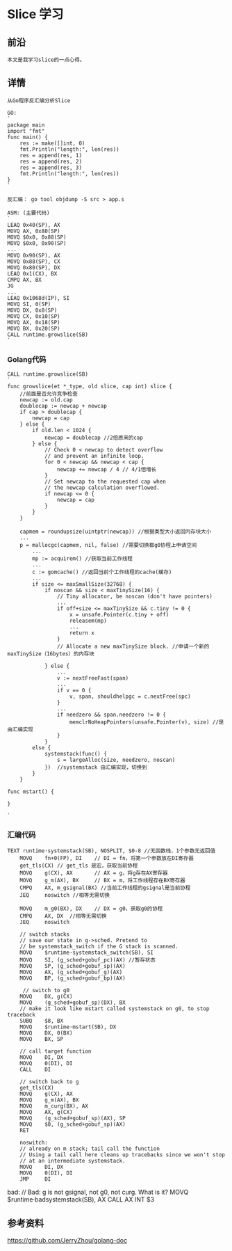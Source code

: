 # Slice 学习

## 前沿
	本文是我学习slice的一点心得。

## 详情
	从Go程序反汇编分析Slice

	GO:
	`
	package main
	import "fmt"
	func main() {
		res := make([]int, 0)
		fmt.Println("length:", len(res))
		res = append(res, 1)
		res = append(res, 2)
		res = append(res, 3)
		fmt.Println("length:", len(res))
	}	
	`

	反汇编： go tool objdump -S src > app.s

	ASM: (主要代码)
	`
	LEAQ 0x40(SP), AX
	MOVQ AX, 0x80(SP)
	MOVQ $0x0, 0x88(SP)
	MOVQ $0x0, 0x90(SP)
	...
	MOVQ 0x90(SP), AX
	MOVQ 0x88(SP), CX
	MOVQ 0x80(SP), DX
	LEAQ 0x1(CX), BX
	CMPQ AX, BX
	JG
	...
	LEAQ 0x1068d(IP), SI
	MOVQ SI, 0(SP)
	MOVQ DX, 0x8(SP)
	MOVQ CX, 0x10(SP)
	MOVQ AX, 0x18(SP)
	MOVQ BX, 0x20(SP)
	CALL runtime.growslice(SB)
	`	

### Golang代码
	CALL runtime.growslice(SB)
	`
	func growslice(et *_type, old slice, cap int) slice {
		//前面是否允许竞争检查
		newcap := old.cap
		doublecap := newcap + newcap
		if cap > doublecap {
			newcap = cap 
		} else {
			if old.len < 1024 {
				newcap = doublecap //2倍原来的cap
			} else {
				// Check 0 < newcap to detect overflow
				// and prevent an infinite loop.
				for 0 < newcap && newcap < cap {
					newcap += newcap / 4 // 4/1倍增长
				}
				// Set newcap to the requested cap when
				// the newcap calculation overflowed.
				if newcap <= 0 {
					newcap = cap
				}
			}
		}

		capmem = roundupsize(uintptr(newcap)) //根据类型大小返回内存块大小
		...
		p = mallocgc(capmem, nil, false) //需要切换都g0协程上申请空间
			...
			mp := acquirem() //获取当前工作线程
			...
			c := gomcache() //返回当前个工作线程的cache(缓存)
			...
			if size <= maxSmallSize(32768) {
				if noscan && size < maxTinySize(16) {
					// Tiny allocator, be noscan (don't have pointers)
					...
					if off+size <= maxTinySize && c.tiny != 0 {
						x = unsafe.Pointer(c.tiny + off)
						releasem(mp)
						...
						return x
					}
					// Allocate a new maxTinySize block. //申请一个新的maxTinySize（16bytes）的内存块
						
				} else {
					...
					v := nextFreeFast(span)
					...
					if v == 0 {
						v, span, shouldhelpgc = c.nextFree(spc)
					}
					...
					if needzero && span.needzero != 0 {
						memclrNoHeapPointers(unsafe.Pointer(v), size) //是由汇编实现
					}
				}
			else {
				systemstack(func() {
					s = largeAlloc(size, needzero, noscan)
				})	//systemstack 由汇编实现，切换到
			}	
		}

	func mstart() {

	}

	`

### 汇编代码
	TEXT runtime·systemstack(SB), NOSPLIT, $0-8	//无函数栈，1个参数无返回值
		MOVQ    fn+0(FP), DI    // DI = fn，将第一个参数放在DI寄存器
		get_tls(CX) // get_tls 是宏，获取当前协程
		MOVQ    g(CX), AX       // AX = g，将g存在AX寄存器
		MOVQ    g_m(AX), BX     // BX = m，将工作线程存在BX寄存器
		CMPQ    AX, m_gsignal(BX) //当前工作线程的gsignal是当前协程
		JEQ     noswitch //相等无需切换

		MOVQ    m_g0(BX), DX    // DX = g0，获取g0的协程
        CMPQ    AX, DX  //相等无需切换
        JEQ     noswitch

        // switch stacks
        // save our state in g->sched. Pretend to
        // be systemstack_switch if the G stack is scanned.
        MOVQ    $runtime·systemstack_switch(SB), SI
        MOVQ    SI, (g_sched+gobuf_pc)(AX) //暂存状态
        MOVQ    SP, (g_sched+gobuf_sp)(AX)
        MOVQ    AX, (g_sched+gobuf_g)(AX)
        MOVQ    BP, (g_sched+gobuf_bp)(AX)

         // switch to g0
        MOVQ    DX, g(CX)
        MOVQ    (g_sched+gobuf_sp)(DX), BX
        // make it look like mstart called systemstack on g0, to stop traceback
        SUBQ    $8, BX
        MOVQ    $runtime·mstart(SB), DX
        MOVQ    DX, 0(BX)
        MOVQ    BX, SP

        // call target function
        MOVQ    DI, DX
        MOVQ    0(DI), DI
        CALL    DI   

        // switch back to g
        get_tls(CX)
        MOVQ    g(CX), AX
        MOVQ    g_m(AX), BX
        MOVQ    m_curg(BX), AX
        MOVQ    AX, g(CX)
        MOVQ    (g_sched+gobuf_sp)(AX), SP
        MOVQ    $0, (g_sched+gobuf_sp)(AX)
        RET

        noswitch:
        // already on m stack; tail call the function
        // Using a tail call here cleans up tracebacks since we won't stop
        // at an intermediate systemstack.
        MOVQ    DI, DX
        MOVQ    0(DI), DI
        JMP     DI

bad:
        // Bad: g is not gsignal, not g0, not curg. What is it?
        MOVQ    $runtime·badsystemstack(SB), AX
        CALL    AX
        INT     $3



	
## 参考资料
https://github.com/JerryZhou/golang-doc